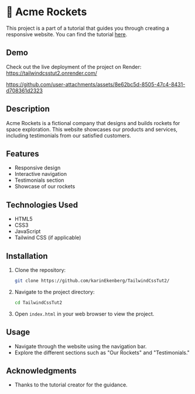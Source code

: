 # 🚀 Acme Rockets

This project is a part of a tutorial that guides you through creating a responsive website. You can find the tutorial [here](https://www.youtube.com/watch?v=lCxcTsOHrjo).

## Demo

Check out the live deployment of the project on Render: https://tailwindcsstut2.onrender.com/


https://github.com/user-attachments/assets/8e62bc5d-8505-47c4-8431-d708361d2323


## Description

Acme Rockets is a fictional company that designs and builds rockets for space exploration. This website showcases our products and services, including testimonials from our satisfied customers.

## Features

- Responsive design
- Interactive navigation
- Testimonials section
- Showcase of our rockets

## Technologies Used

- HTML5
- CSS3
- JavaScript
- Tailwind CSS (if applicable)

## Installation

1. Clone the repository:
   ```bash
   git clone https://github.com/karinEkenberg/TailwindCssTut2/
   ```
2. Navigate to the project directory:
   ```bash
   cd TailwindCssTut2
   ```
3. Open `index.html` in your web browser to view the project.

## Usage

- Navigate through the website using the navigation bar.
- Explore the different sections such as "Our Rockets" and "Testimonials."

## Acknowledgments

- Thanks to the tutorial creator for the guidance.
